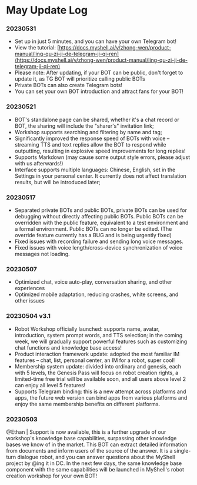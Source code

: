 # May Update Log

### 20230531

* Set up in just 5 minutes, and you can have your own Telegram bot!
* View the tutorial: [https://docs.myshell.ai/v/zhong-wen/product-manual/ling-qu-zi-ji-de-telegram-ji-qi-ren](https://docs.myshell.ai/v/zhong-wen/product-manual/ling-qu-zi-ji-de-telegram-ji-qi-ren)
* Please note: After updating, if your BOT can be public, don't forget to update it, as TG BOT will prioritize calling public BOTs
* Private BOTs can also create Telegram bots!
* You can set your own BOT introduction and attract fans for your BOT!

### 20230521

* BOT's standalone page can be shared, whether it's a chat record or BOT, the sharing will include the "sharer's" invitation link;
* Workshop supports searching and filtering by name and tag;
* Significantly improved the response speed of BOTs with voice – streaming TTS and text replies allow the BOT to respond while outputting, resulting in explosive speed improvements for long replies!
* Supports Markdown (may cause some output style errors, please adjust with us afterwards!)
* Interface supports multiple languages: Chinese, English, set in the Settings in your personal center. It currently does not affect translation results, but will be introduced later;

### 20230517

* Separated private BOTs and public BOTs, private BOTs can be used for debugging without directly affecting public BOTs. Public BOTs can be overridden with the public feature, equivalent to a test environment and a formal environment. Public BOTs can no longer be edited. (The override feature currently has a BUG and is being urgently fixed)
* Fixed issues with recording failure and sending long voice messages.
* Fixed issues with voice length/cross-device synchronization of voice messages not loading.

### 20230507

* Optimized chat, voice auto-play, conversation sharing, and other experiences
* Optimized mobile adaptation, reducing crashes, white screens, and other issues

### 20230504 v3.1&#x20;

* Robot Workshop officially launched: supports name, avatar, introduction, system prompt words, and TTS selection; in the coming week, we will gradually support powerful features such as customizing chat functions and knowledge base access!
* Product interaction framework update: adopted the most familiar IM features – chat, list, personal center, an IM for a robot, super cool!
* Membership system update: divided into ordinary and genesis, each with 5 levels, the Genesis Pass will focus on robot creation rights, a limited-time free trial will be available soon, and all users above level 2 can enjoy all level 5 features!
* Supports Telegram binding: this is a new attempt across platforms and apps, the future web version can bind apps from various platforms and enjoy the same membership benefits on different platforms.

### 20230503&#x20;

@Ethan | Support is now available, this is a further upgrade of our workshop's knowledge base capabilities, surpassing other knowledge bases we know of in the market. This BOT can extract detailed information from documents and inform users of the source of the answer. It is a single-turn dialogue robot, and you can answer questions about the MyShell project by @ing it in DC. In the next few days, the same knowledge base component with the same capabilities will be launched in MyShell's robot creation workshop for your own BOT!